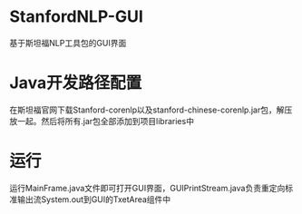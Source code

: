 # StanfordNLP-GUI
基于斯坦福NLP工具包的GUI界面
# Java开发路径配置
在斯坦福官网下载Stanford-corenlp以及stanford-chinese-corenlp.jar包，解压放一起。然后将所有.jar包全部添加到项目libraries中
# 运行
运行MainFrame.java文件即可打开GUI界面，GUIPrintStream.java负责重定向标准输出流System.out到GUI的TxetArea组件中
